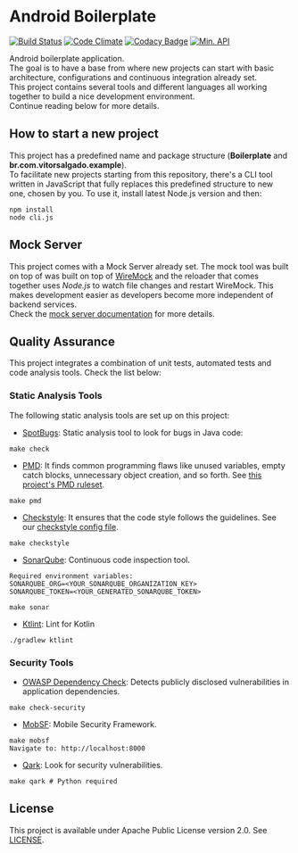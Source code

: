 # Android Boilerplate  
[![Build Status](https://travis-ci.org/vitorsalgado/android-boilerplate.svg?branch=master)](https://travis-ci.org/vitorsalgado/android-boilerplate)
[![Code Climate](https://codeclimate.com/github/vitorsalgado/android-boilerplate/badges/gpa.svg)](http://hits.dwyl.io/vitorsalgado/android-boilerplate)
[![Codacy Badge](https://api.codacy.com/project/badge/Grade/364ca80bee68464f9c4291106b1959ef)](https://www.codacy.com/app/vitorsalgado/android-boilerplate?utm_source=github.com&amp;utm_medium=referral&amp;utm_content=vitorsalgado/android-boilerplate&amp;utm_campaign=Badge_Grade)
[![Min. API](https://img.shields.io/badge/API-21%2B-blue.svg?style=flat)](https://android-arsenal.com/api?level=21) 

Android boilerplate application.  
The goal is to have a base from where new projects can start with basic architecture, configurations and continuous integration already set.  
This project contains several tools and different languages all working together to build a nice development environment.  
Continue reading below for more details.

## How to start a new project
This project has a predefined name and package structure (__Boilerplate__ and __br.com.vitorsalgado.example__).  
To facilitate new projects starting from this repository, 
there's a CLI tool written in JavaScript that fully replaces this predefined structure to new one, chosen by you. 
To use it, install latest Node.js version and then:
```
npm install
node cli.js
```

## Mock Server
This project comes with a Mock Server already set. The mock tool was built on top of was built on top of [WireMock](http://wiremock.org/) and 
the reloader that comes together uses *Node.js* to watch file changes and restart WireMock.
This makes development easier as developers become more independent of backend services.  
Check the [mock server documentation](/mock-toolkit/README.md) for more details.

## Quality Assurance
This project integrates a combination of unit tests, automated tests and code analysis tools. 
Check the list below:  

### Static Analysis Tools 
The following static analysis tools are set up on this project:

* [SpotBugs](https://github.com/spotbugs/spotbugs): Static analysis tool to look for bugs in Java code:
```
make check
```

* [PMD](https://pmd.github.io/): It finds common programming flaws like unused variables, empty catch blocks, unnecessary object creation, and so forth. See [this project's PMD ruleset](tools/linters/pmd-ruleset.xml).
``` 
make pmd
```

* [Checkstyle](http://checkstyle.sourceforge.net/): It ensures that the code style follows the guidelines. See our [checkstyle config file](tools/linters/checkstyle.xml).
```
make checkstyle
```

* [SonarQube](https://www.sonarqube.org/): Continuous code inspection tool.
```
Required environment variables:
SONARQUBE_ORG=<YOUR_SONARQUBE_ORGANIZATION_KEY>
SONARQUBE_TOKEN=<YOUR_GENERATED_SONARQUBE_TOKEN>

make sonar
```

* [Ktlint](https://github.com/shyiko/ktlint): Lint for Kotlin
```
./gradlew ktlint
```

### Security Tools

* [OWASP Dependency Check](https://github.com/jeremylong/DependencyCheck): Detects publicly disclosed vulnerabilities in application dependencies.
```
make check-security
```

* [MobSF](https://github.com/MobSF/Mobile-Security-Framework-MobSF): Mobile Security Framework.
```
make mobsf
Navigate to: http://localhost:8000
```

* [Qark](https://github.com/linkedin/qark): Look for security vulnerabilities.
```
make qark # Python required
```

## License
This project is available under Apache Public License version 2.0. See [LICENSE](LICENSE).
